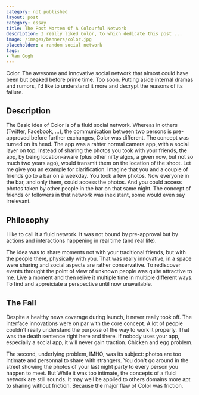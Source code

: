 ```yaml
---
category: not published
layout: post
category: essay
title: The Post Mortem Of A Colourful Network
description: I really liked Color, to which dedicate this post ...
image: /images/banners/color.jpg
placeholder: a random social network
tags:
- Van Gogh
---
```


Color. The awesome and innovative social network that almost could have been but peaked before prime time. Too soon.
Putting aside internal dramas and rumors, I'd like to understand it more and decrypt the reasons of its failure.


## Description

The Basic idea of Color is of a fluid social network. Whereas in others (Twitter, Facebook, ...), the communication between two persons is pre-approved before further exchanges, Color was different.
The concept was turned on its head. The app was a rahter normal camera app, with a social layer on top. Instead of sharing the photos you took with your friends, the app, by being location-aware (plus other nifty algos, a given now, but not so much two years ago), would transmit them on the location of the shoot.
Let me give you an example for clarification. Imagine that you and a couple of friends go to a bar on a weekday. You took a few photos. Now everyone in the bar, and only them, could access the photos. And you could access photos taken by other people in the bar on that same night.
The concept of friends or followers in that network was inexistant, some would even say irrelevant.

<!-- ![screenshot of the app on ipad](/images/color/colorgood.png) -->


## Philosophy

I like to call it a fluid network. It was not bound by pre-approval but by actions and interactions happening in real time (and real life).

The idea was to share moments not with your traditional friends, but with the people there, physically with you. That was really innovative, in a space were sharing and social aspects are rather conservative.
To rediscover events throught the point of view of unknown people was quite attractive to me. Live a moment and then relive it multiple time in multiple different ways. To find and appreiciate a perspective until now unavailable.

## The Fall

Despite a healthy news coverage during launch, it never really took off. The interface innovations were on par with the core concept. A lot of people couldn't really understand the purpose of the way to work it properly.
That was the death sentence right here and there. If nobody uses your app, especially a social app, it will never gain traction. Chicken and egg problem.

The second, underlying problem, IMHO, was its subject: photos are too intimate and personnal to share with strangers. You don't go around in the street showing the photos of your last night party to every person you happen to meet.
But While it was too intimate, the concepts of a fluid network are still sounds. It may well be applied to others domains more apt to sharing without friction. Because the major flaw of Color was friction.
